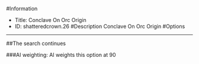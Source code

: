 #Information
 - Title: Conclave On Orc Origin
 - ID: shatteredcrown.26
#Description
Conclave On Orc Origin
#Options

___
##The search continues

###AI weighting:
AI weights this option at 90

